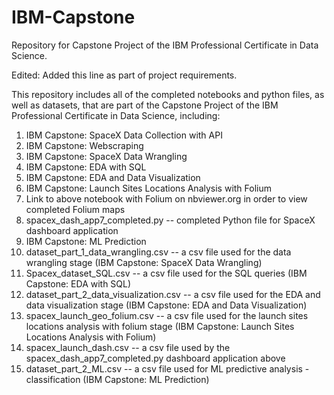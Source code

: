 # IBM-Capstone
Repository for Capstone Project of the IBM Professional Certificate in Data Science.

Edited: Added this line as part of project requirements.

This repository includes all of the completed notebooks and python files, as well as datasets, that are part of the Capstone Project of the IBM Professional Certificate in Data Science, including:

1. IBM Capstone: SpaceX Data Collection with API
2. IBM Capstone: Webscraping
3. IBM Capstone: SpaceX Data Wrangling
4. IBM Capstone: EDA with SQL
5. IBM Capstone: EDA and Data Visualization
6. IBM Capstone: Launch Sites Locations Analysis with Folium
7. Link to above notebook with Folium on nbviewer.org in order to view completed Folium maps
8. spacex_dash_app7_completed.py -- completed Python file for SpaceX dashboard application
9. IBM Capstone: ML Prediction
10. dataset_part_1_data_wrangling.csv -- a csv file used for the data wrangling stage (IBM Capstone: SpaceX Data Wrangling)
11. Spacex_dataset_SQL.csv -- a csv file used for the SQL queries (IBM Capstone: EDA with SQL)
12. dataset_part_2_data_visualization.csv -- a csv file used for the EDA and data visualization stage (IBM Capstone: EDA and Data Visualization)
13. spacex_launch_geo_folium.csv -- a csv file used for the launch sites locations analysis with folium stage (IBM Capstone: Launch Sites Locations Analysis with Folium)
14. spacex_launch_dash.csv -- a csv file used by the spacex_dash_app7_completed.py dashboard application above
15. dataset_part_2_ML.csv -- a csv file used for ML predictive analysis - classification (IBM Capstone: ML Prediction)
